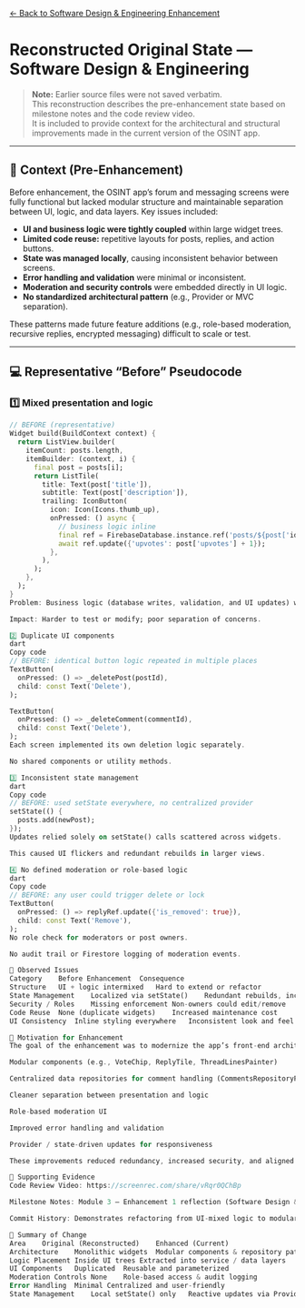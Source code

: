[← Back to Software Design & Engineering Enhancement](index.md)

# Reconstructed Original State — Software Design & Engineering

> **Note:** Earlier source files were not saved verbatim.  
> This reconstruction describes the pre-enhancement state based on milestone notes and the code review video.  
> It is included to provide context for the architectural and structural improvements made in the current version of the OSINT app.

---

## 🧩 Context (Pre-Enhancement)

Before enhancement, the OSINT app’s forum and messaging screens were fully functional but lacked modular structure and maintainable separation between UI, logic, and data layers. Key issues included:

- **UI and business logic were tightly coupled** within large widget trees.  
- **Limited code reuse:** repetitive layouts for posts, replies, and action buttons.  
- **State was managed locally**, causing inconsistent behavior between screens.  
- **Error handling and validation** were minimal or inconsistent.  
- **Moderation and security controls** were embedded directly in UI logic.  
- **No standardized architectural pattern** (e.g., Provider or MVC separation).

These patterns made future feature additions (e.g., role-based moderation, recursive replies, encrypted messaging) difficult to scale or test.

---

## 💻 Representative “Before” Pseudocode

### 1️⃣ Mixed presentation and logic
```dart
// BEFORE (representative)
Widget build(BuildContext context) {
  return ListView.builder(
    itemCount: posts.length,
    itemBuilder: (context, i) {
      final post = posts[i];
      return ListTile(
        title: Text(post['title']),
        subtitle: Text(post['description']),
        trailing: IconButton(
          icon: Icon(Icons.thumb_up),
          onPressed: () async {
            // business logic inline
            final ref = FirebaseDatabase.instance.ref('posts/${post['id']}');
            await ref.update({'upvotes': post['upvotes'] + 1});
          },
        ),
      );
    },
  );
}
Problem: Business logic (database writes, validation, and UI updates) was nested directly inside the UI tree.

Impact: Harder to test or modify; poor separation of concerns.

2️⃣ Duplicate UI components
dart
Copy code
// BEFORE: identical button logic repeated in multiple places
TextButton(
  onPressed: () => _deletePost(postId),
  child: const Text('Delete'),
);

TextButton(
  onPressed: () => _deleteComment(commentId),
  child: const Text('Delete'),
);
Each screen implemented its own deletion logic separately.

No shared components or utility methods.

3️⃣ Inconsistent state management
dart
Copy code
// BEFORE: used setState everywhere, no centralized provider
setState(() {
  posts.add(newPost);
});
Updates relied solely on setState() calls scattered across widgets.

This caused UI flickers and redundant rebuilds in larger views.

4️⃣ No defined moderation or role-based logic
dart
Copy code
// BEFORE: any user could trigger delete or lock
TextButton(
  onPressed: () => replyRef.update({'is_removed': true}),
  child: const Text('Remove'),
);
No role check for moderators or post owners.

No audit trail or Firestore logging of moderation events.

🧱 Observed Issues
Category	Before Enhancement	Consequence
Structure	UI + logic intermixed	Hard to extend or refactor
State Management	Localized via setState()	Redundant rebuilds, inconsistent updates
Security / Roles	Missing enforcement	Non-owners could edit/remove
Code Reuse	None (duplicate widgets)	Increased maintenance cost
UI Consistency	Inline styling everywhere	Inconsistent look and feel

🧠 Motivation for Enhancement
The goal of the enhancement was to modernize the app’s front-end architecture and improve maintainability by introducing:

Modular components (e.g., VoteChip, ReplyTile, ThreadLinesPainter)

Centralized data repositories for comment handling (CommentsRepositoryFirestore)

Cleaner separation between presentation and logic

Role-based moderation UI

Improved error handling and validation

Provider / state-driven updates for responsiveness

These improvements reduced redundancy, increased security, and aligned the app with Flutter’s best practices for scalability and maintainability.

🧾 Supporting Evidence
Code Review Video: https://screenrec.com/share/vRqr0QChBp

Milestone Notes: Module 3 – Enhancement 1 reflection (Software Design & Engineering)

Commit History: Demonstrates refactoring from UI-mixed logic to modular structure.

🧮 Summary of Change
Area	Original (Reconstructed)	Enhanced (Current)
Architecture	Monolithic widgets	Modular components & repository pattern
Logic Placement	Inside UI trees	Extracted into service / data layers
UI Components	Duplicated	Reusable and parameterized
Moderation Controls	None	Role-based access & audit logging
Error Handling	Minimal	Centralized and user-friendly
State Management	Local setState() only	Reactive updates via Provider & Firestore


